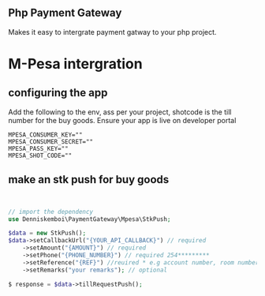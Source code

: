 ## Php Payment Gateway

Makes it easy to intergrate payment gatway to your php project.

# M-Pesa intergration

## configuring the app

Add the following to the env, ass per your project, shotcode is the till number for the buy goods. Ensure your app is live on developer portal

```env
MPESA_CONSUMER_KEY=""
MPESA_CONSUMER_SECRET=""
MPESA_PASS_KEY=""
MPESA_SHOT_CODE=""
```

## make an stk push for buy goods

```php


// import the dependency
use Denniskemboi\PaymentGateway\Mpesa\StkPush;

$data = new StkPush();
$data->setCallbackUrl("{YOUR_API_CALLBACK}") // required
    ->setAmount("{AMOUNT}") // required
    ->setPhone("{PHONE_NUMBER}") // required 254*********
    ->setReference("{REF}") //reuired * e.g account number, room number, etc
    ->setRemarks("your remarks"); // optional

$ response = $data->tillRequestPush();

```